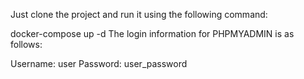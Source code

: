 Just clone the project and run it using the following command:

docker-compose up -d
The login information for PHPMYADMIN is as follows:

Username: user
Password: user_password
